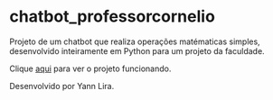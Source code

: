 # chatbot_professorcornelio
Projeto de um chatbot que realiza operações matématicas simples, desenvolvido inteiramente em Python para um projeto da faculdade.

Clique [aqui](https://replit.com/@YannGabriel/ChatbotProfessorCornelio#main.py) para ver o projeto funcionando.

Desenvolvido por Yann Lira.
